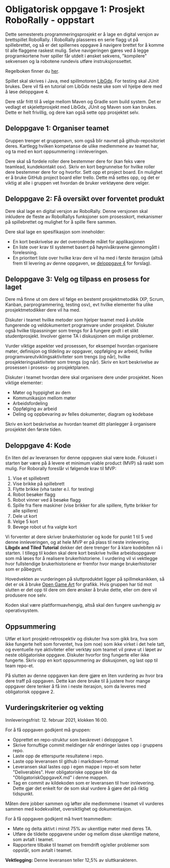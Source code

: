 # Obligatorisk oppgave 1: Prosjekt RoboRally - oppstart

Dette semesterets programmeringsprosjekt er å lage en digital versjon av brettspillet RoboRally. I RoboRally plasseres en serie flagg ut på spillebrettet, og så er det spillernes oppgave å navigere brettet for å komme til alle flaggene raskest mulig. Selve navigeringen gjøres ved å legge programkortene hver spiller får utdelt i ønsket sekvens, "kompilere" sekvensen og la robotene rundevis utføre instruksjonssettet.

Regelboken finner du [her](https://www.fgbradleys.com/rules/rules4/Robo%20Rally%20-%20rules.pdf).

Spillet skal skrives i Java, med spillmotoren [LibGdx](https://libgdx.badlogicgames.com/). For testing skal JUnit brukes. Dere vil få
en tutorial om LibGdx neste uke som vil hjelpe dere med å løse deloppgave 4.

Dere står fritt til å velge mellom Maven og Gradle som build system. Det er vedlagt et
skjelettprosjekt med LibGdx, JUnit og Maven som kan brukes. Dette er helt frivillig, og dere
kan også sette opp prosjektet selv.

## Deloppgave 1: Organiser teamet

Gruppen trenger et gruppenavn, som også blir navnet på github-repositoriet deres. Kartlegg hvilken kompetanse de ulike medlemmene av teamet har, og ta med en kort oppsummering i innleveringen.

Dere skal så fordele roller dere bestemmer dere for (kan feks være teamlead, kundekontakt osv). Skriv en kort begrunnelse for hvilke roller dere bestemmer dere for og hvorfor. Sett opp et project board. En mulighet er å bruke GitHub project board eller trello. Dette må settes opp, og det er viktig at alle i gruppen vet hvordan de bruker verktøyene dere velger.

## Deloppgave 2: Få oversikt over forventet produkt

Dere skal lage en digital versjon av RoboRally. Denne versjonen skal inkludere de fleste av RoboRallys funksjoner som prosesskort, mekanismer på spillebrettet og mulighet for å spille flere sammen.

Dere skal lage en spesifikasjon som inneholder:
* En kort beskrivelse av det overordnede målet for applikasjonen
* En liste over krav til systemet basert på høynivåkravene gjennomgått i forelesning.
* En prioritert liste over hvilke krav dere vil ha med i første iterasjon (altså frem til levering av denne oppgaven, se [deloppgave 4](#deloppgave-4:-kode) for forslag).

## Deloppgave 3: Velg og tilpass en prosess for laget

Dere må finne ut om dere vil følge en bestemt prosjektmetodikk (XP, Scrum, Kanban, parprogrammering, testing osv), evt hvilke elementer fra ulike prosjektmetodikker dere vil ha med.

Diskuter i teamet hvilke metoder som hjelper teamet med å utvikle fungerende og veldokumentert programvare under prosjektet. Diskuter også hvilke tilpassninger som trengs for å fungere godt i et slikt studentprosjekt. Involver gjerne TA i diskusjonen om mulige problemer.

Vurder viktige aspekter ved prosessen, for eksempel hvordan organisere møter, definisjon og tildeling av oppgaver, oppfølging av arbeid, hvilke programvareutviklingsaktiviteter som trengs (og når), hvilke prosjekteringsaktiviteter som trengs (og når). Skriv en kort beskrivelse av prosessen i prosess- og prosjektplanen.

Diskuter i teamet hvordan dere skal organisere dere under prosjektet. Noen viktige elementer:
* Møter og hyppighet av dem
* Kommunikasjon mellom møter
* Arbeidsfordeling
* Oppfølging av arbeid
* Deling og oppbevaring av felles dokumenter, diagram og kodebase

Skriv en kort beskrivelse av hvordan teamet ditt planlegger å organisere prosjektet den første tiden.

## Deloppgave 4: Kode

En liten del av leveransen for denne oppgaven skal være kode. Fokuset i starten bør være på å levere et minimum viable product (MVP) så raskt som mulig. For Roborally foreslår vi følgende krav til MVP:

1. Vise et spillebrett
2. Vise brikke på spillebrett
3. Flytte brikke (vha taster e.l. for testing)
4. Robot besøker flagg
5. Robot vinner ved å besøke flagg
6. Spille fra flere maskiner (vise brikker for alle spillere, flytte brikker for alle spillere)
7. Dele ut kort
8. Velge 5 kort
9. Bevege robot ut fra valgte kort

Vi forventer at dere skriver brukerhistorier og kode for punkt 1 til 5 ved denne innleveringen, og at hele MVP er på plass til neste innlevering. **Libgdx and Tiled Tutorial** dekker det dere trenger for å klare kodebiten nå i starten. I tillegg til koden skal dere kort beskrive hvilke arbeidsoppgaver som må løses for å realisere brukerhistoriene. I vurdering vil vi vektlegge hvor fullstendige brukerhistoriene er fremfor hvor mange brukerhistorier som er påbegynt.

Hovedvekten av vurderingen på sluttproduktet ligger på spillmekanikken, så det er ok å bruke [Open Game Art](https://opengameart.org/) for grafikk. Hvis gruppen har tid mot slutten er det opp til dere om dere ønsker å bruke dette, eller om dere vil produsere noe selv.

Koden skal være plattformuavhengig, altså skal den fungere uavhengig av operativsystem.

## Oppsummering

Utfør et kort prosjekt-retrospektiv og diskuter hva som gikk bra, hva som ikke fungerte helt som forventet, hva (om noe) som ikke virket i det hele tatt, og eventuelle nye aktiviteter eller verktøy som teamet vil prøve ut i løpet av neste obligatoriske oppgave. Diskuter hvorfor ting fungerte eller ikke fungerte. Skriv opp en kort oppsummering av diskusjonen, og last opp til team repo-et.

På slutten av denne oppgaven kan dere gjøre en liten vurdering av hvor bra dere traff på oppgaven. Dette kan dere bruke til å justere hvor mange oppgaver dere tenker å få inn i neste iterasjon, som da leveres med obligatorisk oppgave 2.

## Vurderingskriterier og vekting

Innleveringsfrist: 12. februar 2021, klokken 16:00. 

For å få oppgaven godkjent må gruppen:
* Opprettet en repo-struktur som beskrevet i deloppgave 1.
* Skrive fornuftige commit meldinger når endringer lastes opp i gruppens repo.
* Laste opp de etterspurte resultatene i repo.
* Laste opp leveransen til github i markdown-format
* Leveransen skal lastes opp i egen mappe i repo-et som heter "Deliverables". Hver obligatoriske oppgave blir da "ObligatoriskOppgaveX.md<nolink>" i denne mappen.
* Tag en commit av kildekoden som er leveransen til hver innlevering. Dette gjør det enkelt for de som skal vurdere å gjøre det på riktig tidspunkt.

Måten dere jobber sammen og løfter alle medlemmene i teamet vil vurderes sammen med kodekvalitet, oversiktlighet og dokumentasjon.

For å få oppgaven godkjent må hvert teammedlem:
* Møte og delta aktivt i minst 75% av ukentlige møter med deres TA.
* Utføre de tildelte oppgavene under og mellom disse ukentlige møtene, som avtalt i teamet.
* Rapportere tilbake til teamet om fremdrift og/eller problemer som oppstår, som avtalt i teamet.

**Vektlegging:** Denne leveransen teller 12,5% av sluttkarakteren.
